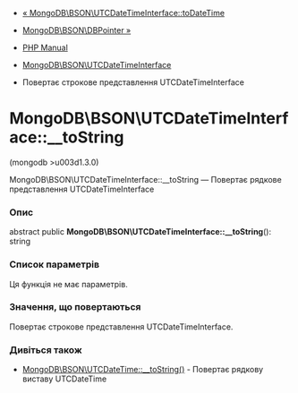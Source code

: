 - [«
MongoDB\BSON\UTCDateTimeInterface::toDateTime](mongodb-bson-utcdatetimeinterface.todatetime.md)
- [MongoDB\BSON\DBPointer »](class.mongodb-bson-dbpointer.md)

- [PHP Manual](index.md)
- [MongoDB\BSON\UTCDateTimeInterface](class.mongodb-bson-utcdatetimeinterface.md)
- Повертає строкове представлення UTCDateTimeInterface

# MongoDB\BSON\UTCDateTimeInterface::\_\_toString

(mongodb \>u003d1.3.0)

MongoDB\BSON\UTCDateTimeInterface::\_\_toString — Повертає рядкове
представлення UTCDateTimeInterface

### Опис

abstract public **MongoDB\BSON\UTCDateTimeInterface::\_\_toString**():
string

### Список параметрів

Ця функція не має параметрів.

### Значення, що повертаються

Повертає строкове представлення UTCDateTimeInterface.

### Дивіться також

- [MongoDB\BSON\UTCDateTime::\_\_toString()](mongodb-bson-utcdatetime.tostring.md) -
Повертає рядкову виставу UTCDateTime
